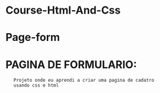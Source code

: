 # Course-Html-And-Css
# Page-form
  
  # PAGINA DE FORMULARIO:
       Projeto onde eu aprendi a criar uma pagina de cadatro
       usando css e html 
 
